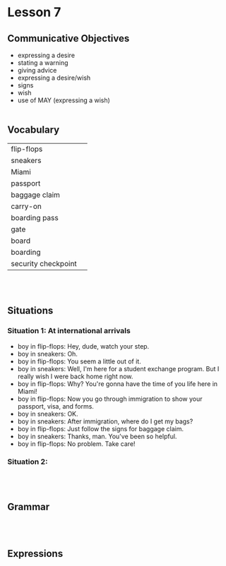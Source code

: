 # Lesson 7


## Communicative Objectives
- expressing a desire
- stating a warning
- giving advice
- expressing a desire/wish
- signs
- wish
- use of MAY (expressing a wish)
<br><br>


## Vocabulary

|    |    |
|:---|:---|
| flip-flops |  |
| sneakers |  |
| Miami |  |
| passport |  |
| baggage claim |  |
| carry-on |  |
| boarding pass |  |
| gate |  |
| board |  |
| boarding |  |
| security checkpoint |  |

<br><br>


## Situations
### Situation 1: At international arrivals
- boy in flip-flops: Hey, dude, watch your step.
- boy in sneakers: Oh.
- boy in flip-flops: You seem a little out of it.
- boy in sneakers: Well, I'm here for a student exchange program. But I really wish I were back home right now.
- boy in flip-flops: Why? You're gonna have the time of you life here in Miami!
- boy in flip-flops: Now you go through immigration to show your passport, visa, and forms.
- boy in sneakers: OK.
- boy in sneakers: After immigration, where do I get my bags?
- boy in flip-flops: Just follow the signs for baggage claim.
- boy in sneakers: Thanks, man. You've been so helpful.
- boy in flip-flops: No problem. Take care!


### Situation 2:


<br><br>

## Grammar

<br><br>

## Expressions

|    |    |
|:---|:---|
